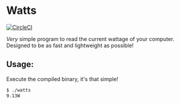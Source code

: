 # Watts

[![CircleCI](https://circleci.com/gh/RealOrangeOne/watts.svg?style=svg)](https://circleci.com/gh/RealOrangeOne/watts)

_Very_ simple program to read the current wattage of your computer. Designed to be as fast and lightweight as possible!

## Usage:
Execute the compiled binary, it's that simple!

```bash
$ ./watts
9.13W
```
